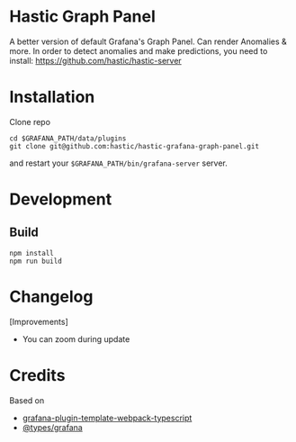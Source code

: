 # Hastic Graph Panel

A better version of default Grafana's Graph Panel. Can render Anomalies & more.
In order to detect anomalies and make predictions, you need to install: https://github.com/hastic/hastic-server

# Installation

Clone repo
```
cd $GRAFANA_PATH/data/plugins
git clone git@github.com:hastic/hastic-grafana-graph-panel.git
```

and restart your `$GRAFANA_PATH/bin/grafana-server` server.



# Development

## Build

```
npm install
npm run build
```


# Changelog

[Improvements]

* You can zoom during update


# Credits

Based on 

* [grafana-plugin-template-webpack-typescript](https://github.com/CorpGlory/grafana-plugin-template-webpack-typescript) 
* [@types/grafana](https://github.com/CorpGlory/types-grafana)
